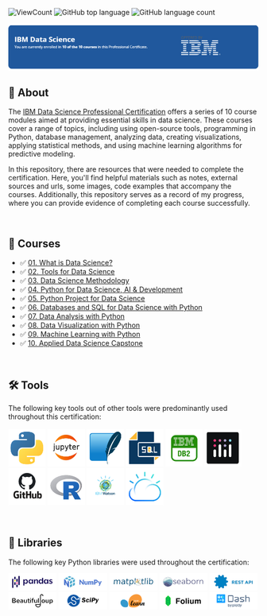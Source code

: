 
![ViewCount](https://views.whatilearened.today/views/github/satyndragautam/IBM-Data-Science-Cert.svg?cache=remove)
![GitHub top language](https://img.shields.io/github/languages/top/satyndragautam/IBM-Data-Science-Cert?style=flat)
![GitHub language count](https://img.shields.io/github/languages/count/satyndragautam/IBM-Data-Science-Cert?style=flat)


![IBM](https://github.com/satyndragautam/IBM-Data-Science-Cert/blob/main/images/header.png)

## 📄 About
The <a href="https://www.coursera.org/professional-certificates/ibm-data-science">IBM Data Science Professional Certification</a> 
offers a series of 10 course modules aimed at providing essential skills in data science. These courses cover a range of topics, including using open-source tools, programming in Python, database management, analyzing data, creating visualizations, applying statistical methods, and using machine learning algorithms for predictive modeling.

In this repository, there are resources that were needed to complete the certification. Here, you'll find helpful materials such as notes, external sources and urls, some images, code examples that accompany the courses. Additionally, this repository serves as a record of my progress, where you can provide evidence of completing each course successfully.


<br>

## 📑 Courses
- :white_check_mark: [01. What is Data Science?](Course%201%20-%20What%20is%20Data%20Science)
- :white_check_mark: [02. Tools for Data Science](Course%202%20-%20Tools%20for%20Data%20Science)
- :white_check_mark: [03. Data Science Methodology](Course%203%20-%20Data%20Science%20Methodology)
- :white_check_mark: [04. Python for Data Science, AI & Development](Course%204%20-%20Python%20Programming%20for%20Data%20Science%20%26%20AI)
- :white_check_mark: [05. Python Project for Data Science](Course%205%20-%20Python%20Project)
- :white_check_mark: [06. Databases and SQL for Data Science with Python](Course%206%20-%20Databases%20%26%20SQL%20for%20DS%20with%20Python)
- :white_check_mark: [07. Data Analysis with Python](Course%207%20-%20Data%20Analysis%20with%20Python)
- :white_check_mark: [08. Data Visualization with Python](Course%208%20-%20Data%20Visualization%20with%20Python)
- :white_check_mark: [09. Machine Learning with Python](Course%209%20-%20Machine%20Learning%20with%20Python)
- :white_check_mark: [10. Applied Data Science Capstone](Course%2010%20-%20IBM%20Capstone%20Project)

<br>

## 🛠️ Tools
The following key tools out of other tools were predominantly used throughout this certification: <br> <br>
  <a href="https://www.python.org/" target="_blank"><img src="https://github.com/satyndragautam/IBM-Data-Science-Cert/blob/main/images/python_img.png" height="75"></a>
  <a href="https://jupyter.org/" target="_blank"><img src="https://github.com/satyndragautam/IBM-Data-Science-Cert/blob/main/images/jupyter_notebook.png" height="75"></a>
  <a href="https://www.sqlite.org/index.html" target="_blank"><img src="https://github.com/satyndragautam/IBM-Data-Science-Cert/blob/main/images/sqlite.png" height="75"></a>
  <a href="https://en.wikipedia.org/wiki/SQL" target="_blank"><img src="https://github.com/satyndragautam/IBM-Data-Science-Cert/blob/main/images/SQL.png" height="75"></a>
  <a href="https://www.ibm.com/products/db2" target="_blank"><img src="https://github.com/satyndragautam/IBM-Data-Science-Cert/blob/main/images/ibm.png" height="75"></a>
  <a href="https://plotly.com/" target="_blank"><img src="https://github.com/satyndragautam/IBM-Data-Science-Cert/blob/main/images/plotly.png" height="75"></a>
  <a href="https://github.com/" target="_blank"><img src="https://github.com/satyndragautam/IBM-Data-Science-Cert/blob/main/images/github.png" height="75"></a>
  <a href="https://www.rstudio.com/categories/rstudio-ide/" target="_blank"><img src="https://github.com/satyndragautam/IBM-Data-Science-Cert/blob/main/images/r-prog.png" height="75"></a>
  <a href="https://www.ibm.com/watson" target="_blank"><img src="https://github.com/satyndragautam/IBM-Data-Science-Cert/blob/main/images/ibm-watson.png" height="75"></a>
  <a href="https://www.ibm.com/cloud" target="_blank"><img src="https://github.com/satyndragautam/IBM-Data-Science-Cert/blob/main/images/ibm-cloud.png" height="75"></a>

</p>

<br>

## 📖 Libraries
The following key Python libraries were used throughout the certification: <br> 
<p align="left">
  <a href="https://www.python.org/" target="_blank"><img  src="https://github.com/satyndragautam/IBM-Data-Science-Cert/blob/main/images/pandas.png" height="35"></a>
  <a href="https://www.python.org/" target="_blank"><img  src="https://github.com/satyndragautam/IBM-Data-Science-Cert/blob/main/images/numpy.png" height="35"></a>
  <a href="https://www.python.org/" target="_blank"><img  src="https://github.com/satyndragautam/IBM-Data-Science-Cert/blob/main/images/matplotlib.png" height="35"></a>
  <a href="https://www.python.org/" target="_blank"><img  src="https://github.com/satyndragautam/IBM-Data-Science-Cert/blob/main/images/seaborn.png" height="35"></a>
  <a href="https://www.python.org/" target="_blank"><img  src="https://github.com/satyndragautam/IBM-Data-Science-Cert/blob/main/images/rest-api.png" height="35"></a>
  <a href="https://www.python.org/" target="_blank"><img  src="https://github.com/satyndragautam/IBM-Data-Science-Cert/blob/main/images/beautifulsoup.png" height="35"></a>
  <a href="https://www.python.org/" target="_blank"><img  src="https://github.com/satyndragautam/IBM-Data-Science-Cert/blob/main/images/sci-py.png" height="35"></a>
  <a href="https://www.python.org/" target="_blank"><img  src="https://github.com/satyndragautam/IBM-Data-Science-Cert/blob/main/images/sci-kit.png" height="35"></a>
  <a href="https://www.python.org/" target="_blank"><img  src="https://github.com/satyndragautam/IBM-Data-Science-Cert/blob/main/images/folium_png.png" height="35"></a>
  <a href="https://www.python.org/" target="_blank"><img  src="https://github.com/satyndragautam/IBM-Data-Science-Cert/blob/main/images/dash.png" height="35"></a><br>
</p>

<!-- ## 📂 Projects
- [Extracting and Visualizing Stock Data](https://github.com/DanielBarnes18/IBM-Data-Science-Professional-Certificate/blob/main/05.%20Python%20Project%20for%20Data%20Science/Final%20Assignment.ipynb)
- [Chicago Census, Crime, and School Data Analysis using SQL](https://github.com/DanielBarnes18/IBM-Data-Science-Professional-Certificate/blob/main/06.%20Databases%20and%20SQL%20for%20Data%20Science%20with%20Python/05.%20Course%20Assignment/)
- [House Price Predictions](https://github.com/DanielBarnes18/IBM-Data-Science-Professional-Certificate/blob/main/07.%20Data%20Analysis%20with%20Python/Final%20Assignment%20-%20House%20Price%20Predictions.ipynb)
- [US Domestic Airline Flights Performance Dashboard](https://github.com/DanielBarnes18/IBM-Data-Science-Professional-Certificate/tree/main/08.%20Data%20Visualization%20with%20Python/Final%20Assignment)
- [Best Classifier Model](https://github.com/DanielBarnes18/IBM-Data-Science-Professional-Certificate/blob/main/09.%20Machine%20Learning%20with%20Python/Final%20Project/Machine%20Learning%20with%20Python%20-%20The%20Best%20Classifier.ipynb)
- [Predicting Successful Rocket Landings](https://github.com/DanielBarnes18/IBM-Data-Science-Professional-Certificate/tree/main/10.%20Applied%20Data%20Science%20Capstone)
- [Dashboard and Interactive Map](https://github.com/DanielBarnes18/IBM-Data-Science-Professional-Certificate/tree/main/10.%20Applied%20Data%20Science%20Capstone/04.%20Interactive%20Visual%20Analytics)


## 🏆 Certificates 
To verify the certificates, click the images to follow the links.



